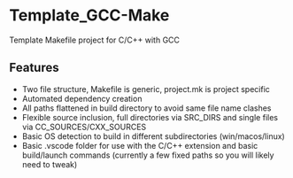 # Template_GCC-Make
Template Makefile project for C/C++ with GCC

## Features
- Two file structure, Makefile is generic, project.mk is project specific
- Automated dependency creation
- All paths flattened in build directory to avoid same file name clashes
- Flexible source inclusion, full directories via SRC_DIRS and single files via CC_SOURCES/CXX_SOURCES
- Basic OS detection to build in different subdirectories (win/macos/linux)
- Basic .vscode folder for use with the C/C++ extension and basic build/launch commands (currently a few fixed paths so you will likely need to tweak)
